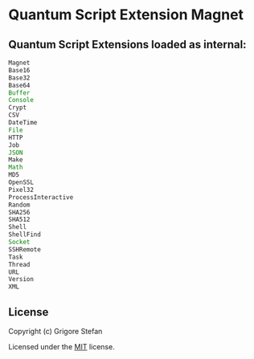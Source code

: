 # Quantum Script Extension Magnet

## Quantum Script Extensions loaded as internal:

```javascript
Magnet
Base16
Base32
Base64
Buffer
Console
Crypt
CSV
DateTime
File
HTTP
Job
JSON
Make
Math
MD5
OpenSSL
Pixel32
ProcessInteractive
Random
SHA256
SHA512
Shell
ShellFind
Socket
SSHRemote
Task
Thread
URL
Version
XML
```

## License

Copyright (c) Grigore Stefan

Licensed under the [MIT](LICENSE) license.
